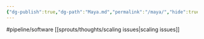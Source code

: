 ```yaml
---
{"dg-publish":true,"dg-path":"Maya.md","permalink":"/maya/","hide":true}
---
```


#pipeline/software 
[[sprouts/thoughts/scaling issues\|scaling issues]]